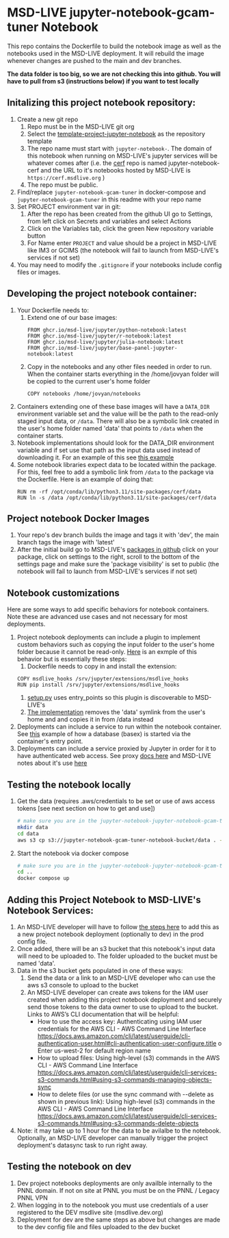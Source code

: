 # MSD-LIVE jupyter-notebook-gcam-tuner Notebook

This repo contains the Dockerfile to build the notebook image as well as the notebooks
used in the MSD-LIVE deployment. It will rebuild the image whenever changes are pushed to the main and dev branches.

**The data folder is too big, so we are not checking this into github. You will have
to pull from s3 (instructions below) if you want to test locally**

## Initalizing this project notebook repository:
1. Create a new git repo
   1. Repo must be in the MSD-LIVE git org
   1. Select the [template-project-jupyter-notebook](https://github.com/MSD-LIVE/template-project-jupyter-notebook) as the repository template
   1. The repo name must start with ``jupyter-notebook-``. The domain of this notebook when running on MSD-LIVE's jupyter services will be whatever comes after (i.e. the [cerf](https://github.com/MSD-LIVE/jupyter-notebook-cerf) repo is named jupyter-notebook-cerf and the URL to it's notebooks hosted by MSD-LIVE is `https://cerf.msdlive.org` )
   1. The repo must be public. 
1. Find/replace `jupyter-notebook-gcam-tuner` in docker-compose and `jupyter-notebook-gcam-tuner` in this readme with your repo name
1. Set PROJECT environment var in git:
   1. After the repo has been created from the github UI go to Settings, from left click on Secrets and variables and select Actions
   1. Click on the Variables tab, click the green New repository variable button
   1. For Name enter `PROJECT` and value should be a project in MSD-LIVE like IM3 or GCIMS (the notebook will fail to launch from MSD-LIVE's services if not set)
1. You may need to modify the `.gitignore` if your notebooks include config files or images.


## Developing the project notebook container:
1. Your Dockerfile needs to:
   1. Extend one of our base images:
      ```
      FROM ghcr.io/msd-live/jupyter/python-notebook:latest 
      FROM ghcr.io/msd-live/jupyter/r-notebook:latest 
      FROM ghcr.io/msd-live/jupyter/julia-notebook:latest 
      FROM ghcr.io/msd-live/jupyter/base-panel-jupyter-notebook:latest

      ```
   1. Copy in the notebooks and any other files needed in order to run. When the container starts everything in the /home/jovyan folder will be copied to the current user's home folder
      ```
      COPY notebooks /home/jovyan/notebooks
      ```
1. Containers extending one of these base images will have a `DATA_DIR` environment variable set and the value will be the path to the read-only staged input data, or `/data`. There will also be a symbolic link created in the user's home folder named 'data' that points to `/data` when the container starts. 
1. Notebook implementations should look for the DATA_DIR environment variable and if set use that path as the input data used instead of downloading it.  For an example of this see [this example](https://github.com/MSD-LIVE/jupyter-notebook-cerf/blob/f5e6753ef524f5b8bfd64e9dac89c3c59a1aa457/notebooks/quickstarter.ipynb#L121)
1. Some notebook libraries expect data to be located within the package. For this, feel free to add a symbolic link from `/data` to the package via the Dockerfile. Here is an example of doing that:
   ```
   RUN rm -rf /opt/conda/lib/python3.11/site-packages/cerf/data
   RUN ln -s /data /opt/conda/lib/python3.11/site-packages/cerf/data
   ```

## Project notebook Docker Images 
1. Your repo's dev branch builds the image and tags it with 'dev', the main branch tags the image with 'latest'
1. After the initial build go to MSD-LIVE's [packages in github](https://github.com/orgs/MSD-LIVE/packages) click on your package, click on settings to the right, scroll to the bottom of the settings page and make sure the 'package visibility' is set to public (the notebook will fail to launch from MSD-LIVE's services if not set)


## Notebook customizations

Here are some ways to add specific behaviors for notebook containers. Note these are advanced use cases and not necessary for most deployments.

1. Project notebook deployments can include a plugin to implement custom behaviors such as copying the input folder to the user's home folder because it cannot be read-only. [Here](https://github.com/MSD-LIVE/jupyter-notebook-statemodify) is an exmple of this behavior but is essentially these steps:
   1. Dockerfile needs to copy in and install the extension:
   ```
   COPY msdlive_hooks /srv/jupyter/extensions/msdlive_hooks
   RUN pip install /srv/jupyter/extensions/msdlive_hooks
   ```
   1. [setup.py](https://github.com/MSD-LIVE/jupyter-notebook-statemodify/blob/main/msdlive_hooks/setup.py) uses entry_points so this plugin is discoverable to MSD-LIVE's
   1. [The implementation](https://github.com/MSD-LIVE/jupyter-notebook-statemodify/blob/main/msdlive_hooks/msdlive_hooks/activate.py) removes the 'data' symlink from the user's home and and copies it in from /data instead
1. Deployments can include a service to run within the notebook container. See [this](https://github.com/MSD-LIVE/jupyter-notebook-rgcam) example of how a database (basex) is started via the container's entry point.
1. Deployments can include a service proxied by Jupyter in order for it to have authenticated web access. See proxy [docs here](https://jupyter-server-proxy.readthedocs.io/en/latest/index.html) and MSD-LIVE notes about it's use [here](https://github.com/MSD-LIVE/base-jupyter-notebook/blob/main/jupyter-server-proxy/README.md)




## Testing the notebook locally

1. Get the data (requires .aws/credentials to be set or use of aws access tokens [see next section on how to get and use])

   ```bash
   # make sure you are in the jupyter-notebook-jupyter-notebook-gcam-tuner folder
   mkdir data
   cd data
   aws s3 cp s3://jupyter-notebook-gcam-tuner-notebook-bucket/data . --recursive

   ```

2. Start the notebook via docker compose
   ```bash
   # make sure you are in the jupyter-notebook-jupyter-notebook-gcam-tuner folder
   cd ..
   docker compose up
   ```




## Adding this Project Notebook to MSD-LIVE's Notebook Services:
1. An MSD-LIVE developer will have to follow [the steps here](https://github.com/MSD-LIVE/jupyter-stacks/blob/main/MASTER_README.md) to add this as a new project notebook deployment (optionally to dev) in the prod config file. 
1. Once added, there will be an s3 bucket that this notebook's input data will need to be uploaded to. The folder uploaded to the bucket must be named 'data'. 
1. Data in the s3 bucket gets populated in one of these ways:
   1. Send the data or a link to an MSD-LIVE developer who can use the aws s3 console to upload to the bucket
   1. An MSD-LIVE developer can create aws tokens for the IAM user created when adding this project notebook deployment and securely send those tokens to the data owner to use to upload to the bucket. Links to AWS’s CLI documentation that will be helpful:
      -	How to use the access key: Authenticating using IAM user credentials for the AWS CLI - AWS Command Line Interface https://docs.aws.amazon.com/cli/latest/userguide/cli-authentication-user.html#cli-authentication-user-configure.title
      o	Enter us-west-2 for default region name
      -	How to upload files: Using high-level (s3) commands in the AWS CLI - AWS Command Line Interface https://docs.aws.amazon.com/cli/latest/userguide/cli-services-s3-commands.html#using-s3-commands-managing-objects-sync
      -	How to delete files (or use the sync command with --delete as shown in previous link): Using high-level (s3) commands in the AWS CLI - AWS Command Line Interface https://docs.aws.amazon.com/cli/latest/userguide/cli-services-s3-commands.html#using-s3-commands-delete-objects
1. Note: it may take up to 1 hour for the data to be avilalbe to the notebook. Optionally, an MSD-LIVE developer can manually trigger the project deployment's datasync task to run right away.

## Testing the notebook on dev 
1. Dev project notebooks deployments are only availble internally to the PNNL domain. If not on site at PNNL you must be on the PNNL / Legacy PNNL VPN
1. When logging in to the notebook you must use credentials of a user registered to the DEV msdlive site (msdlive.dev.org)
1. Deployment for dev are the same steps as above but changes are made to the dev config file and files uploaded to the dev bucket

